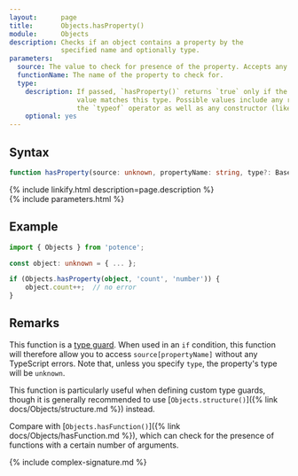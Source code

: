 ```yaml
---
layout:      page
title:       Objects.hasProperty()
module:      Objects
description: Checks if an object contains a property by the
             specified name and optionally type.
parameters:
  source: The value to check for presence of the property. Accepts any type.
  functionName: The name of the property to check for.
  type:
    description: If passed, `hasProperty()` returns `true` only if the property
                 value matches this type. Possible values include any result of
                 the `typeof` operator as well as any constructor (like `Date`).
    optional: yes
---
```

## Syntax

```ts
function hasProperty(source: unknown, propertyName: string, type?: BaseType | Constructor): boolean
```

<div class="description">{% include linkify.html description=page.description %}</div>
{% include parameters.html %}

## Example

```ts
import { Objects } from 'potence';

const object: unknown = { ... };

if (Objects.hasProperty(object, 'count', 'number')) {
    object.count++;  // no error
}
```

## Remarks

This function is a
[type guard](https://www.typescriptlang.org/docs/handbook/advanced-types.html#user-defined-type-guards).
When used in an `if` condition, this function will therefore allow you to access
`source[propertyName]` without any TypeScript errors. Note that, unless you
specify `type`, the property's type will be `unknown`.

This function is particularly useful when defining custom type guards, though it
is generally recommended to use [`Objects.structure()`]({% link
docs/Objects/structure.md %}) instead.

Compare with [`Objects.hasFunction()`]({% link docs/Objects/hasFunction.md %}),
which can check for the presence of functions with a certain number of
arguments.

{% include complex-signature.md %}

